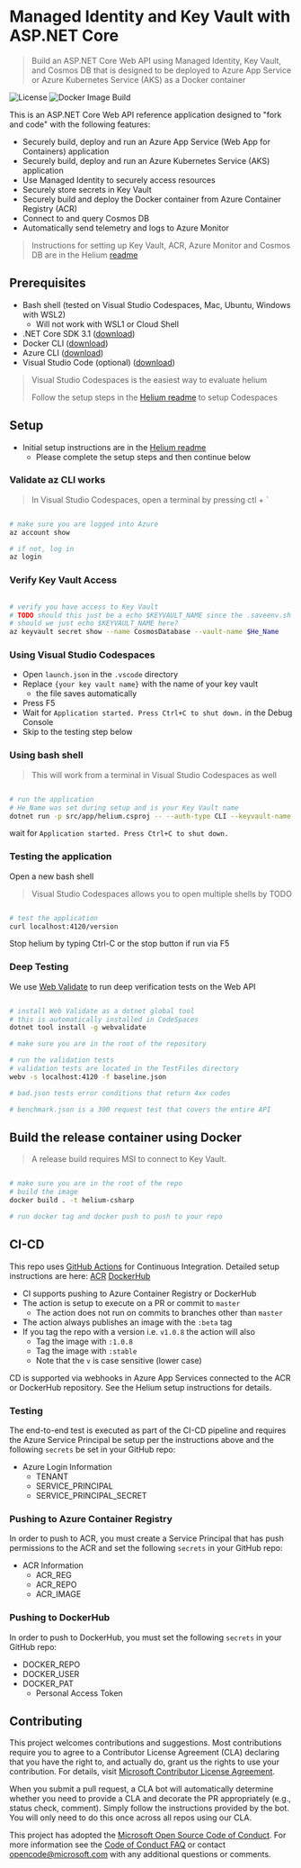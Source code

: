 # Managed Identity and Key Vault with ASP.NET Core

> Build an ASP.NET Core Web API using Managed Identity, Key Vault, and Cosmos DB that is designed to be deployed to Azure App Service or Azure Kubernetes Service (AKS) as a Docker container

![License](https://img.shields.io/badge/license-MIT-green.svg)
![Docker Image Build](https://github.com/retaildevcrews/helium-csharp/workflows/Docker%20Image%20Build/badge.svg)

This is an ASP.NET Core Web API reference application designed to "fork and code" with the following features:

- Securely build, deploy and run an Azure App Service (Web App for Containers) application
- Securely build, deploy and run an Azure Kubernetes Service (AKS) application
- Use Managed Identity to securely access resources
- Securely store secrets in Key Vault
- Securely build and deploy the Docker container from Azure Container Registry (ACR)
- Connect to and query Cosmos DB
- Automatically send telemetry and logs to Azure Monitor

> Instructions for setting up Key Vault, ACR, Azure Monitor and Cosmos DB are in the Helium [readme](https://github.com/retaildevcrews/helium)

## Prerequisites

- Bash shell (tested on Visual Studio Codespaces, Mac, Ubuntu, Windows with WSL2)
  - Will not work with WSL1 or Cloud Shell
- .NET Core SDK 3.1 ([download](https://dotnet.microsoft.com/download))
- Docker CLI ([download](https://docs.docker.com/install/))
- Azure CLI ([download](https://docs.microsoft.com/en-us/cli/azure/install-azure-cli?view=azure-cli-latest))
- Visual Studio Code (optional) ([download](https://code.visualstudio.com/download))

> Visual Studio Codespaces is the easiest way to evaluate helium
>
> Follow the setup steps in the [Helium readme](https://github.com/retaildevcrews/helium) to setup Codespaces

## Setup

- Initial setup instructions are in the [Helium readme](https://github.com/retaildevcrews/helium)
  - Please complete the setup steps and then continue below

### Validate az CLI works

> In Visual Studio Codespaces, open a terminal by pressing ctl + `

```bash

# make sure you are logged into Azure
az account show

# if not, log in
az login

```

### Verify Key Vault Access

```bash

# verify you have access to Key Vault
# TODO should this just be a echo $KEYVAULT_NAME since the .saveenv.sh sets it?
# should we just echo $KEYVAULT_NAME here?
az keyvault secret show --name CosmosDatabase --vault-name $He_Name

```

### Using Visual Studio Codespaces

- Open `launch.json` in the `.vscode` directory
- Replace `{your key vault name}` with the name of your key vault
  - the file saves automatically
- Press F5
- Wait for `Application started. Press Ctrl+C to shut down.` in the Debug Console
- Skip to the testing step below

### Using bash shell

> This will work from a terminal in Visual Studio Codespaces as well

```bash

# run the application
# He_Name was set during setup and is your Key Vault name
dotnet run -p src/app/helium.csproj -- --auth-type CLI --keyvault-name $He_Name

```

wait for `Application started. Press Ctrl+C to shut down.`

### Testing the application

Open a new bash shell

> Visual Studio Codespaces allows you to open multiple shells by TODO

```bash

# test the application
curl localhost:4120/version

```

Stop helium by typing Ctrl-C or the stop button if run via F5

### Deep Testing

We use [Web Validate](https://github.com/retaildevcrews/webvalidate) to run deep verification tests on the Web API

```bash

# install Web Validate as a dotnet global tool
# this is automatically installed in CodeSpaces
dotnet tool install -g webvalidate

# make sure you are in the root of the repository

# run the validation tests
# validation tests are located in the TestFiles directory
webv -s localhost:4120 -f baseline.json

# bad.json tests error conditions that return 4xx codes

# benchmark.json is a 300 request test that covers the entire API

```

## Build the release container using Docker

> A release build requires MSI to connect to Key Vault.

```bash

# make sure you are in the root of the repo
# build the image
docker build . -t helium-csharp

# run docker tag and docker push to push to your repo

```

## CI-CD

This repo uses [GitHub Actions](/.github/workflows/dockerCI.yml) for Continuous Integration. Detailed setup instructions are here: [ACR](https://github.com/retaildevcrews/helium/blob/master/docs/CI-CD/ACR.md) [DockerHub](https://github.com/retaildevcrews/helium/blob/master/docs/CI-CD/DockerHub.md)

- CI supports pushing to Azure Container Registry or DockerHub
- The action is setup to execute on a PR or commit to ```master```
  - The action does not run on commits to branches other than ```master```
- The action always publishes an image with the ```:beta``` tag
- If you tag the repo with a version i.e. ```v1.0.8``` the action will also
  - Tag the image with ```:1.0.8```
  - Tag the image with ```:stable```
  - Note that the ```v``` is case sensitive (lower case)

CD is supported via webhooks in Azure App Services connected to the ACR or DockerHub repository. See the Helium setup instructions for details.

### Testing

The end-to-end test is executed as part of the CI-CD pipeline and requires the Azure Service Principal be setup per the instructions above and the following `secrets` be set in your GitHub repo:

- Azure Login Information
  - TENANT
  - SERVICE_PRINCIPAL
  - SERVICE_PRINCIPAL_SECRET

### Pushing to Azure Container Registry

In order to push to ACR, you must create a Service Principal that has push permissions to the ACR and set the following `secrets` in your GitHub repo:

- ACR Information
  - ACR_REG
  - ACR_REPO
  - ACR_IMAGE

### Pushing to DockerHub

In order to push to DockerHub, you must set the following `secrets` in your GitHub repo:

- DOCKER_REPO
- DOCKER_USER
- DOCKER_PAT
  - Personal Access Token

## Contributing

This project welcomes contributions and suggestions. Most contributions require you to agree to a
Contributor License Agreement (CLA) declaring that you have the right to, and actually do, grant us
the rights to use your contribution. For details, visit [Microsoft Contributor License Agreement](https://cla.opensource.microsoft.com).

When you submit a pull request, a CLA bot will automatically determine whether you need to provide
a CLA and decorate the PR appropriately (e.g., status check, comment). Simply follow the instructions
provided by the bot. You will only need to do this once across all repos using our CLA.

This project has adopted the [Microsoft Open Source Code of Conduct](https://opensource.microsoft.com/codeofconduct/).
For more information see the [Code of Conduct FAQ](https://opensource.microsoft.com/codeofconduct/faq/) or
contact [opencode@microsoft.com](mailto:opencode@microsoft.com) with any additional questions or comments.
